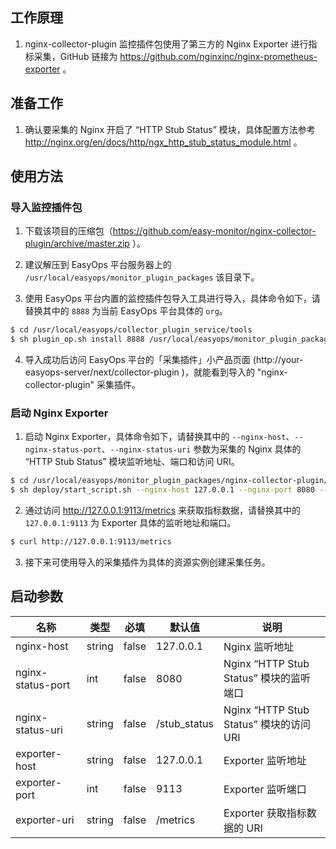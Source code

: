 ## 工作原理

1. nginx-collector-plugin 监控插件包使用了第三方的 Nginx Exporter 进行指标采集，GitHub 链接为 https://github.com/nginxinc/nginx-prometheus-exporter 。

## 准备工作

1. 确认要采集的 Nginx 开启了 “HTTP Stub Status” 模块，具体配置方法参考 http://nginx.org/en/docs/http/ngx_http_stub_status_module.html 。

## 使用方法

### 导入监控插件包

1. 下载该项目的压缩包（https://github.com/easy-monitor/nginx-collector-plugin/archive/master.zip ）。

2. 建议解压到 EasyOps 平台服务器上的 `/usr/local/easyops/monitor_plugin_packages` 该目录下。

3. 使用 EasyOps 平台内置的监控插件包导入工具进行导入，具体命令如下，请替换其中的 `8888` 为当前 EasyOps 平台具体的 `org`。

```sh
$ cd /usr/local/easyops/collector_plugin_service/tools
$ sh plugin_op.sh install 8888 /usr/local/easyops/monitor_plugin_packages/nginx-collector-plugin
```

4. 导入成功后访问 EasyOps 平台的「采集插件」小产品页面 (http://your-easyops-server/next/collector-plugin )，就能看到导入的 "nginx-collector-plugin" 采集插件。

### 启动 Nginx Exporter

1. 启动 Nginx Exporter，具体命令如下，请替换其中的 `--nginx-host`、`--nginx-status-port`、`--nginx-status-uri` 参数为采集的 Nginx 具体的 “HTTP Stub Status” 模块监听地址、端口和访问 URI。

```sh
$ cd /usr/local/easyops/monitor_plugin_packages/nginx-collector-plugin/script
$ sh deploy/start_script.sh --nginx-host 127.0.0.1 --nginx-port 8080 --nginx-status-uri /stub_status
```

2. 通过访问 http://127.0.0.1:9113/metrics 来获取指标数据，请替换其中的 `127.0.0.1:9113` 为 Exporter 具体的监听地址和端口。

```sh
$ curl http://127.0.0.1:9113/metrics 
```

3. 接下来可使用导入的采集插件为具体的资源实例创建采集任务。

## 启动参数

| 名称 | 类型 | 必填 | 默认值 | 说明 |
| --- | --- | --- | --- | --- |
| nginx-host | string | false | 127.0.0.1 | Nginx 监听地址 |
| nginx-status-port | int | false | 8080 | Nginx “HTTP Stub Status” 模块的监听端口 |
| nginx-status-uri | string | false | /stub_status | Nginx “HTTP Stub Status” 模块的访问 URI |
| exporter-host | string | false | 127.0.0.1 | Exporter 监听地址 |
| exporter-port | int | false | 9113 | Exporter 监听端口 |
| exporter-uri | string | false | /metrics | Exporter 获取指标数据的 URI |
